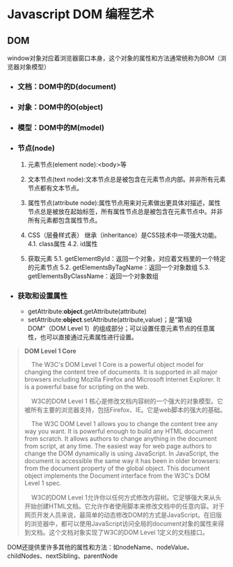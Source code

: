 # Javascript DOM 编程艺术

## DOM

window对象对应着浏览器窗口本身，这个对象的属性和方法通常统称为BOM（浏览器对象模型）

- ### 文档：DOM中的D(document)
- ### 对象：DOM中的O(object)
- ### 模型：DOM中的M(model)
- ### 节点(node)

  1. 元素节点(element node):\<body\>等
  2. 文本节点(text node):文本节点总是被包含在元素节点内部。并非所有元素节点都有文本节点。
  3. 属性节点(attribute node):属性节点用来对元素做出更具体对描述，属性节点总是被放在起始标签，所有属性节点总是被包含在元素节点中。并非所有元素都包含属性节点。
  4. CSS（层叠样式表）
    继承（inheritance）是CSS技术中一项强大功能。
    4.1. class属性
    4.2. id属性

  5. 获取元素
     5.1. getElementById：返回一个对象，对应着文档里的一个特定的元素节点
     5.2. getElementsByTagName：返回一个对象数组
     5.3. getElementsByClassName：返回一个对象数组

- ### 获取和设置属性
  - getAttribute:**object**.getAttribute(attribute)
  - setAttribute:**object**.setAttribute(attribute,value)；是“第1级DOM”（DOM Level 1）的组成部分；可以设置任意元素节点的任意属性，也可以直接通过元素属性进行设置。

> **DOM Level 1 Core**
> 
> &nbsp;&nbsp;&nbsp;&nbsp;The W3C's DOM Level 1 Core is a powerful object model for changing the content tree of documents. It is supported in all major browsers including Mozilla Firefox and Microsoft Internet Explorer. It is a powerful base for scripting on the web.
> 
> &nbsp;&nbsp;&nbsp;&nbsp;W3C的DOM Level 1 核心是修改文档内容树的一个强大的对象模型。它被所有主要的浏览器支持，包括Firefox、IE。它是web脚本的强大的基础。
> 
> &nbsp;&nbsp;&nbsp;&nbsp;The W3C DOM Level 1 allows you to change the content tree any way you want. It is powerful enough to build any HTML document from scratch. It allows authors to change anything in the document from script, at any time. The easiest way for web page authors to change the DOM dynamically is using JavaScript. In JavaScript, the document is accessible the same way it has been in older browsers: from the document property of the global object. This document object implements the Document interface from the W3C's DOM Level 1 spec.
> 
> &nbsp;&nbsp;&nbsp;&nbsp;W3C的DOM Level 1允许你以任何方式修改内容树。它足够强大来从头开始创建HTML文档。它允许作者使用脚本来修改文档中的任意内容。对于网页开发人员来说，最简单的动态修改DOM的方式是JavaScript。在旧版的浏览器中，都可以使用JavaScript访问全局的document对象的属性来得到文档。这个文档对象实现了W3C的DOM Level 1定义的文档接口。

DOM还提供里许多其他的属性和方法：如nodeName、nodeValue、childNodes、nextSibling、parentNode